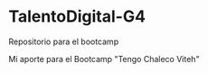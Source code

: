 # TalentoDigital-G4
Repositorio para el bootcamp

Mi aporte para el Bootcamp "Tengo Chaleco Viteh"


